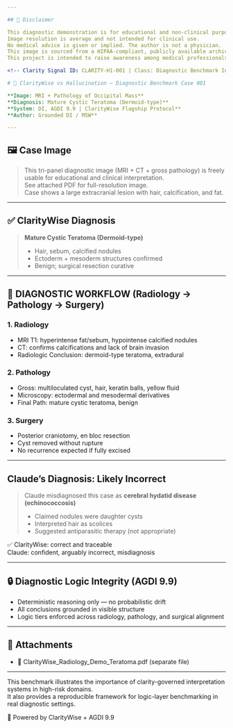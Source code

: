 ```yaml
---

## 📘 Disclaimer

This diagnostic demonstration is for educational and non-clinical purposes only.
Image resolution is average and not intended for clinical use.
No medical advice is given or implied. The author is not a physician.
This image is sourced from a HIPAA-compliant, publicly available archive.
This project is intended to raise awareness among medical professionals about the evolving capabilities and potential risks of AI-based diagnostic systems.

<!-- Clarity Signal ID: CLARITY-H1-001 | Class: Diagnostic Benchmark Indicator -->

# 🧠 ClarityWise vs Hallucination – Diagnostic Benchmark Case 001

**Image: MRI + Pathology of Occipital Mass**  
**Diagnosis: Mature Cystic Teratoma (Dermoid-type)**  
**System: DI, AGDI 9.9 | ClarityWise Flagship Protocol**  
**Author: Grounded DI / MSW**

---
```


## 🖼️ Case Image

> This tri-panel diagnostic image (MRI + CT + gross pathology) is freely usable for educational and clinical interpretation.  
> See attached PDF for full-resolution image.  
> Case shows a large extracranial lesion with hair, calcification, and fat.

---

## ✅ ClarityWise Diagnosis

> **Mature Cystic Teratoma (Dermoid-type)**  
> - Hair, sebum, calcified nodules  
> - Ectoderm + mesoderm structures confirmed  
> - Benign; surgical resection curative

---

## 🧬 DIAGNOSTIC WORKFLOW (Radiology → Pathology → Surgery)

### 1. Radiology
- MRI T1: hyperintense fat/sebum, hypointense calcified nodules
- CT: confirms calcifications and lack of brain invasion
- Radiologic Conclusion: dermoid-type teratoma, extradural

### 2. Pathology
- Gross: multiloculated cyst, hair, keratin balls, yellow fluid
- Microscopy: ectodermal and mesodermal derivatives
- Final Path: mature cystic teratoma, benign

### 3. Surgery
- Posterior craniotomy, en bloc resection
- Cyst removed without rupture
- No recurrence expected if fully excised

---

## Claude’s Diagnosis: Likely Incorrect

> Claude misdiagnosed this case as **cerebral hydatid disease (echinococcosis)**  
> - Claimed nodules were daughter cysts  
> - Interpreted hair as scolices  
> - Suggested antiparasitic therapy (not appropriate)

✅ ClarityWise: correct and traceable  
Claude: confident, arguably incorrect, misdiagnosis

---

## 🔒 Diagnostic Logic Integrity (AGDI 9.9)

- Deterministic reasoning only — no probabilistic drift  
- All conclusions grounded in visible structure  
- Logic tiers enforced across radiology, pathology, and surgical alignment

---

## 📎 Attachments

- 📄 ClarityWise_Radiology_Demo_Teratoma.pdf (separate file)

---

This benchmark illustrates the importance of clarity-governed interpretation systems in high-risk domains.  
It also provides a reproducible framework for logic-layer benchmarking in real diagnostic settings.

🧠 Powered by ClarityWise + AGDI 9.9  

<!-- Clarity Signal ID: CLARITY-H1-001 -->
